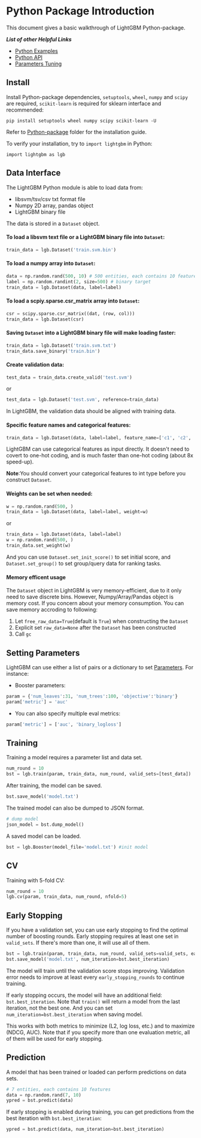 Python Package Introduction
===========================

This document gives a basic walkthrough of LightGBM Python-package.

***List of other Helpful Links***
* [Python Examples](https://github.com/Microsoft/LightGBM/tree/master/examples/python-guide)
* [Python API](./Python-API.rst)
* [Parameters Tuning](./Parameters-tuning.md)

Install
-------

Install Python-package dependencies, `setuptools`, `wheel`, `numpy` and `scipy` are required, `scikit-learn` is required for sklearn interface and recommended:

```
pip install setuptools wheel numpy scipy scikit-learn -U
```

Refer to [Python-package](https://github.com/Microsoft/LightGBM/tree/master/python-package) folder for the installation guide.

To verify your installation, try to `import lightgbm` in Python:

```
import lightgbm as lgb
```

Data Interface
--------------

The LightGBM Python module is able to load data from:

- libsvm/tsv/csv txt format file
- Numpy 2D array, pandas object
- LightGBM binary file

The data is stored in a ```Dataset``` object.

#### To load a libsvm text file or a LightGBM binary file into ```Dataset```:

```python
train_data = lgb.Dataset('train.svm.bin')
```

####  To load a numpy array into ```Dataset```:

```python
data = np.random.rand(500, 10) # 500 entities, each contains 10 features
label = np.random.randint(2, size=500) # binary target
train_data = lgb.Dataset(data, label=label)
```

#### To load a scpiy.sparse.csr_matrix array into ```Dataset```:

```python
csr = scipy.sparse.csr_matrix((dat, (row, col)))
train_data = lgb.Dataset(csr)
```

#### Saving ```Dataset``` into a LightGBM binary file will make loading faster:

```python
train_data = lgb.Dataset('train.svm.txt')
train_data.save_binary('train.bin')
```

#### Create validation data:

```python
test_data = train_data.create_valid('test.svm')
```

or 

```python
test_data = lgb.Dataset('test.svm', reference=train_data)
```

In LightGBM, the validation data should be aligned with training data.

#### Specific feature names and categorical features:

```python
train_data = lgb.Dataset(data, label=label, feature_name=['c1', 'c2', 'c3'], categorical_feature=['c3'])
```

LightGBM can use categorical features as input directly. It doesn't need to covert to one-hot coding, and is much faster than one-hot coding (about 8x speed-up).

**Note**:You should convert your categorical features to int type before you construct `Dataset`.

#### Weights can be set when needed:

```python
w = np.random.rand(500, )
train_data = lgb.Dataset(data, label=label, weight=w)
```

or

```python
train_data = lgb.Dataset(data, label=label)
w = np.random.rand(500, )
train_data.set_weight(w)
```

And you can use `Dataset.set_init_score()` to set initial score, and `Dataset.set_group()` to set group/query data for ranking tasks.

#### Memory efficent usage

The `Dataset` object in LightGBM is very memory-efficient, due to it only need to save discrete bins.
However, Numpy/Array/Pandas object is memory cost. If you concern about your memory consumption. You can save memory accroding to following:

1. Let ```free_raw_data=True```(default is ```True```) when constructing the ```Dataset```
2. Explicit set ```raw_data=None``` after the ```Dataset``` has been constructed
3. Call ```gc```  

Setting Parameters
------------------

LightGBM can use either a list of pairs or a dictionary to set [Parameters](./Parameters.md). For instance:

* Booster parameters:

```python
param = {'num_leaves':31, 'num_trees':100, 'objective':'binary'}
param['metric'] = 'auc'
```

* You can also specify multiple eval metrics:

```python
param['metric'] = ['auc', 'binary_logloss']
```

Training
--------

Training a model requires a parameter list and data set.

```python
num_round = 10
bst = lgb.train(param, train_data, num_round, valid_sets=[test_data])
```

After training, the model can be saved.

```python
bst.save_model('model.txt')
```

The trained model can also be dumped to JSON format.

```python
# dump model
json_model = bst.dump_model()
```

A saved model can be loaded.

```python
bst = lgb.Booster(model_file='model.txt') #init model
```

CV
--

Training with 5-fold CV:

```python
num_round = 10
lgb.cv(param, train_data, num_round, nfold=5)
```

Early Stopping
--------------

If you have a validation set, you can use early stopping to find the optimal number of boosting rounds.
Early stopping requires at least one set in `valid_sets`. If there's more than one, it will use all of them.

```python
bst = lgb.train(param, train_data, num_round, valid_sets=valid_sets, early_stopping_rounds=10)
bst.save_model('model.txt', num_iteration=bst.best_iteration)
```

The model will train until the validation score stops improving. Validation error needs to improve at least every `early_stopping_rounds` to continue training.

If early stopping occurs, the model will have an additional field: `bst.best_iteration`. Note that `train()` will return a model from the last iteration, not the best one. And you can set `num_iteration=bst.best_iteration` when saving model.

This works with both metrics to minimize (L2, log loss, etc.) and to maximize (NDCG, AUC). Note that if you specify more than one evaluation metric, all of them will be used for early stopping.

Prediction
----------

A model that has been trained or loaded can perform predictions on data sets.

```python
# 7 entities, each contains 10 features
data = np.random.rand(7, 10)
ypred = bst.predict(data)
```

If early stopping is enabled during training, you can get predictions from the best iteration with `bst.best_iteration`:

```python
ypred = bst.predict(data, num_iteration=bst.best_iteration)
```
